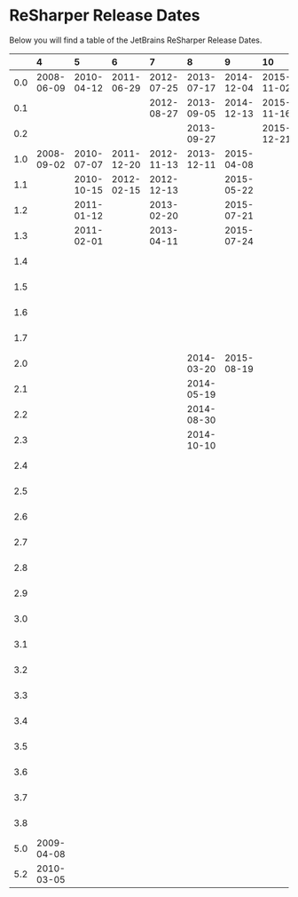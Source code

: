 # ReSharper Release Dates
Below you will find a table of the JetBrains ReSharper Release Dates.

|     | 4          | 5          | 6          | 7          | 8          | 9          | 10         | 2016       | 2017       | 2018       | 2019       | 2020       | 2021       | 2022       | 2023       | 2024       | 2025       |
|----:|:-----------|:-----------|:-----------|:-----------|:-----------|:-----------|:-----------|:-----------|:-----------|:-----------|:-----------|:-----------|:-----------|:-----------|:-----------|:-----------|:-----------|
| 0.0 | 2008-06-09 | 2010-04-12 | 2011-06-29 | 2012-07-25 | 2013-07-17 | 2014-12-04 | 2015-11-02 |            |            |            |            |            |            |            |            |            |            |
| 0.1 |            |            |            | 2012-08-27 | 2013-09-05 | 2014-12-13 | 2015-11-16 |            |            |            |            |            |            |            |            |            |            |
| 0.2 |            |            |            |            | 2013-09-27 |            | 2015-12-21 |            |            |            |            |            |            |            |            |            |            |
| 1.0 | 2008-09-02 | 2010-07-07 | 2011-12-20 | 2012-11-13 | 2013-12-11 | 2015-04-08 |            | 2016-04-14 | 2017-04-03 | 2018-04-16 | 2019-04-30 | 2020-04-16 | 2021-04-08 | 2022-04-19 | 2023-04-05 | 2024-04-09 | 2025-04-16 |
| 1.1 |            | 2010-10-15 | 2012-02-15 | 2012-12-13 |            | 2015-05-22 |            | 2016-05-05 | 2017-04-07 | 2018-05-25 | 2019-05-02 | 2020-04-29 | 2021-04-10 | 2022-04-29 | 2023-04-26 | 2024-04-17 | 2025-04-28 |
| 1.2 |            | 2011-01-12 |            | 2013-02-20 |            | 2015-07-21 |            | 2016-05-23 | 2017-04-28 | 2018-05-31 | 2019-06-06 | 2020-05-07 | 2021-04-23 | 2022-06-03 | 2023-05-17 | 2024-05-07 | 2025-05-08 |
| 1.3 |            | 2011-02-01 |            | 2013-04-11 |            | 2015-07-24 |            |            | 2017-06-14 | 2018-07-05 | 2019-07-10 | 2020-05-19 | 2021-05-26 |            | 2023-06-22 | 2024-06-10 | 2025-06-12 |
| 1.4 |            |            |            |            |            |            |            |            |            | 2018-08-02 |            | 2020-07-09 |            |            | 2023-07-18 | 2024-06-24 | 2025-06-30 |
| 1.5 |            |            |            |            |            |            |            |            |            |            |            |            | 2021-07-22 |            |            | 2024-08-06 | 2025-08-04 |
| 1.6 |            |            |            |            |            |            |            |            |            |            |            |            |            |            | 2024-03-15 | 2024-08-13 |            |
| 1.7 |            |            |            |            |            |            |            |            |            |            |            |            |            |            | 2024-06-10 | 2025-02-19 |            |
| 2.0 |            |            |            |            | 2014-03-20 | 2015-08-19 |            | 2016-08-18 | 2017-08-24 | 2018-08-21 | 2019-08-08 | 2020-08-12 | 2021-08-03 | 2022-08-02 | 2023-08-02 | 2024-08-15 |            |
| 2.1 |            |            |            |            | 2014-05-19 |            |            | 2016-09-12 | 2017-09-21 | 2018-08-30 | 2019-08-20 | 2020-08-21 | 2021-08-27 | 2022-08-10 | 2023-08-24 | 2024-08-20 |            |
| 2.2 |            |            |            |            | 2014-08-30 |            |            | 2016-09-13 | 2017-10-06 | 2018-09-11 | 2019-08-29 | 2020-09-10 | 2021-10-13 | 2022-08-22 | 2023-09-26 | 2024-08-26 |            |
| 2.3 |            |            |            |            | 2014-10-10 |            |            | 2017-01-23 |            | 2018-09-13 | 2019-10-18 | 2020-09-18 | 2021-12-27 | 2022-09-13 | 2023-11-03 | 2024-08-30 |            |
| 2.4 |            |            |            |            |            |            |            |            |            |            | 2020-01-14 | 2020-10-01 |            | 2022-11-08 | 2024-03-11 | 2024-09-09 |            |
| 2.5 |            |            |            |            |            |            |            |            |            |            |            | 2020-12-18 |            |            | 2024-06-10 | 2024-09-20 |            |
| 2.6 |            |            |            |            |            |            |            |            |            |            |            |            |            |            |            | 2024-10-09 |            |
| 2.7 |            |            |            |            |            |            |            |            |            |            |            |            |            |            |            | 2024-10-24 |            |
| 2.8 |            |            |            |            |            |            |            |            |            |            |            |            |            |            |            | 2025-01-29 |            |
| 2.9 |            |            |            |            |            |            |            |            |            |            |            |            |            |            |            | 2025-05-28 |            |
| 3.0 |            |            |            |            |            |            |            | 2016-12-15 | 2017-12-19 | 2018-12-18 | 2019-12-11 | 2020-12-14 | 2021-12-08 | 2022-12-07 | 2023-12-06 | 2024-11-13 |            |
| 3.1 |            |            |            |            |            |            |            | 2016-12-23 | 2017-12-22 | 2018-12-27 | 2019-12-20 | 2020-12-24 | 2021-12-10 | 2022-12-21 | 2023-12-12 |            |            |
| 3.2 |            |            |            |            |            |            |            | 2017-01-26 | 2018-02-01 | 2019-01-30 | 2020-02-12 | 2020-12-30 | 2021-12-24 | 2023-01-27 | 2023-12-20 | 2024-12-11 |            |
| 3.3 |            |            |            |            |            |            |            |            | 2018-03-02 | 2019-02-11 | 2020-02-20 | 2021-02-22 | 2022-01-31 | 2023-03-22 | 2024-01-22 | 2024-12-24 |            |
| 3.4 |            |            |            |            |            |            |            |            |            | 2019-03-05 | 2020-02-28 | 2021-03-17 | 2022-03-30 |            | 2024-03-12 | 2025-01-23 |            |
| 3.5 |            |            |            |            |            |            |            |            | 2018-03-23 | 2019-05-17 |            |            |            |            | 2024-04-22 | 2025-02-07 |            |
| 3.6 |            |            |            |            |            |            |            |            |            |            |            |            |            |            | 2024-06-10 | 2025-02-28 |            |
| 3.7 |            |            |            |            |            |            |            |            |            |            |            |            |            |            |            | 2025-04-03 |            |
| 3.8 |            |            |            |            |            |            |            |            |            |            |            |            |            |            |            | 2025-05-20 |            |
| 5.0 | 2009-04-08 |            |            |            |            |            |            |            |            |            |            |            |            |            |            |            |            |
| 5.2 | 2010-03-05 |            |            |            |            |            |            |            |            |            |            |            |            |            |            |            |            |